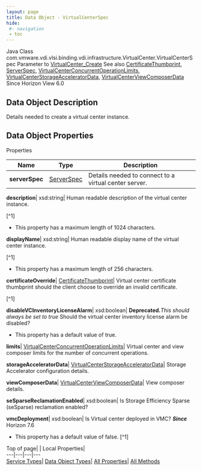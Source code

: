 ```yaml
---
layout: page
title: Data Object - VirtualCenterSpec
hide:
 #- navigation
 - toc
---
```






Java Class
    com.vmware.vdi.vlsi.binding.vdi.infrastructure.VirtualCenter.VirtualCenterSpec
Parameter to
     [VirtualCenter_Create](vdi.infrastructure.VirtualCenter.md#create)
See also
     [CertificateThumbprint](vdi.utils.Certificate.CertificateThumbprint.md), [ServerSpec](vdi.utils.Certificate.ServerSpec.md), [VirtualCenterConcurrentOperationLimits](vdi.infrastructure.VirtualCenter.ConcurrentOperationLimits.md), [VirtualCenterStorageAcceleratorData](vdi.infrastructure.VirtualCenter.StorageAcceleratorData.md), [VirtualCenterViewComposerData](vdi.infrastructure.VirtualCenter.ViewComposerData.md)
Since 
    Horizon View 6.0

## Data Object Description 

Details needed to create a virtual center instance. 

## Data Object Properties

Properties

Name |  Type |  Description   
---|---|---  
**serverSpec**| [ServerSpec](vdi.utils.Certificate.ServerSpec.md)|  Details needed to connect to a virtual center server.   
  
**description**|  xsd:string|  Human readable description of the virtual center instance.   


[^1]
  * This property has a maximum length of 1024 characters. 

  
**displayName**|  xsd:string|  Human readable display name of the virtual center instance.   


[^1]
  * This property has a maximum length of 256 characters. 

  
**certificateOverride**| [CertificateThumbprint](vdi.utils.Certificate.CertificateThumbprint.md)|  Virtual center certificate thumbprint should the client choose to override an invalid certificate.   


[^1]

  
**disableVCInventoryLicenseAlarm**|  xsd:boolean| **Deprecated.**_This should always be set to true_ Should the virtual center inventory license alarm be disabled?   


  * This property has a default value of true.

  
**limits**| [VirtualCenterConcurrentOperationLimits](vdi.infrastructure.VirtualCenter.ConcurrentOperationLimits.md)|  Virtual center and view composer limits for the number of concurrent operations.   
  
**storageAcceleratorData**| [VirtualCenterStorageAcceleratorData](vdi.infrastructure.VirtualCenter.StorageAcceleratorData.md)|  Storage Accelerator configuration details.   
  
**viewComposerData**| [VirtualCenterViewComposerData](vdi.infrastructure.VirtualCenter.ViewComposerData.md)|  View composer details.   
  
**seSparseReclamationEnabled**|  xsd:boolean|  Is Storage Efficiency Sparse (seSparse) reclamation enabled?   
  
**vmcDeployment**|  xsd:boolean|  Is Virtual center deployed in VMC?  **_Since_** Horizon 7.6  


  * This property has a default value of false.
[^1]

  
  
  
Top of page| | Local Properties|   
---|---|---|---  
[Service Types](index-mo_types.md)| [Data Object Types](index-do_types.md)| [All Properties](index-properties.md)| [All Methods](index-methods.md)  
  
  

